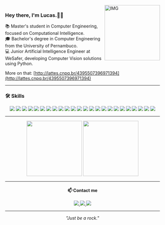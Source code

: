 <img align="right" alt="IMG" height="180px" src="https://jasonfangworks.com/static/picture/cat11.png" />

### Hey there, I'm Lucas.👋😃

📚 Master's student in Computer Engineering, focused on Computational Intelligence.  
🎓 Bachelor's degree in Computer Engineering from the University of Pernambuco.  
💻 Junior Artificial Intelligence Engineer at WeSafer, developing Computer Vision solutions using Python.

More on that: [http://lattes.cnpq.br/4395507396971394](http://lattes.cnpq.br/4395507396971394)

---

### 🛠️ Skills

<p align="center">
  <img src="https://img.shields.io/badge/-Python-3776AB?style=flat&logo=python&logoColor=white"/>
  <img src="https://img.shields.io/badge/-Java-007396?style=flat&logo=java&logoColor=white"/>
  <img src="https://img.shields.io/badge/-C-00599C?style=flat&logo=c&logoColor=white"/>
  <img src="https://img.shields.io/badge/-Kotlin-0095D5?style=flat&logo=kotlin&logoColor=white"/>
  <img src="https://img.shields.io/badge/-Git-F05032?style=flat&logo=git&logoColor=white"/>
  <img src="https://img.shields.io/badge/-Azure%20DevOps-0078D7?style=flat&logo=azuredevops&logoColor=white"/>
  <img src="https://img.shields.io/badge/-AWS-232F3E?style=flat&logo=amazonaws&logoColor=white"/>
  <img src="https://img.shields.io/badge/-Docker-2496ED?style=flat&logo=docker&logoColor=white"/>
  <img src="https://img.shields.io/badge/-VS_Code-007ACC?style=flat&logo=visual-studio-code&logoColor=white"/>
  <img src="https://img.shields.io/badge/-PyCharm-000000?style=flat&logo=pycharm&logoColor=white"/>
  <img src="https://img.shields.io/badge/-Jupyter-F37626?style=flat&logo=jupyter&logoColor=white"/>
  <img src="https://img.shields.io/badge/-Google_Colab-F9AB00?style=flat&logo=googlecolab&logoColor=white"/>
  <img src="https://img.shields.io/badge/-MySQL-4479A1?style=flat&logo=mysql&logoColor=white"/>
  <img src="https://img.shields.io/badge/-MongoDB-47A248?style=flat&logo=mongodb&logoColor=white"/>
  <img src="https://img.shields.io/badge/-OpenCV-5C3EE8?style=flat&logo=opencv&logoColor=white"/>
  <img src="https://img.shields.io/badge/-TensorFlow-FF6F00?style=flat&logo=tensorflow&logoColor=white"/>
  <img src="https://img.shields.io/badge/-Keras-D00000?style=flat&logo=keras&logoColor=white"/>
  <img src="https://img.shields.io/badge/-PyTorch-EE4C2C?style=flat&logo=pytorch&logoColor=white"/>
  <img src="https://img.shields.io/badge/-Pandas-150458?style=flat&logo=pandas&logoColor=white"/>
  <img src="https://img.shields.io/badge/-Seaborn-3776AB?style=flat&logo=python&logoColor=white"/>
  <img src="https://img.shields.io/badge/-Matplotlib-11557C?style=flat&logo=python&logoColor=white"/>
  <img src="https://img.shields.io/badge/-NumPy-013243?style=flat&logo=numpy&logoColor=white"/>
  <img src="https://img.shields.io/badge/-Notion-000000?style=flat&logo=notion&logoColor=white"/>
  <img src="https://img.shields.io/badge/-Trello-0052CC?style=flat&logo=trello&logoColor=white"/>
</p>

---

<div align="center">
  <img src="https://github-readme-stats.vercel.app/api?username=lucasmatheus-dev&theme=tokyonight&show_icons=true&hide_border=true&count_private=true" height="180"/>
  <img src="https://github-readme-streak-stats.herokuapp.com/?user=lucasmatheus-dev&theme=tokyonight&hide_border=true" height="180"/>
</div>

---

<h4 align="center">📫 Contact me</h4>

<p align="center">
  <a href="mailto:lucassooliveira.13@gmail.com">
    <img src="https://img.shields.io/badge/-Email-D14836?style=flat-square&logo=gmail&logoColor=white" />
  </a>
  <a href="https://www.linkedin.com/in/lucas-oliveira-67620018a/">
    <img src="https://img.shields.io/badge/-LinkedIn-0A66C2?style=flat-square&logo=linkedin&logoColor=white" />
  </a>
  <a href="https://www.instagram.com/lucazords">
    <img src="https://img.shields.io/badge/-Instagram-E4405F?style=flat-square&logo=instagram&logoColor=white" />
  </a>
</p>

---
<p align="center"><i>"Just be a rock."</i></p>



